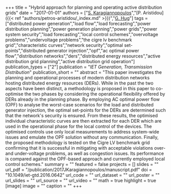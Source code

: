 +++
title = "Hybrid approach for planning and operating active distribution grids"
date = "2017-01-01"
authors = ["[S. Karagiannopoulos](https://scholar.google.com/citations?user=Tcam1KYAAAAJ)","[P. Aristidou]({{< ref "authors/petros-aristidou/_index.md" >}})","[G. Hug](https://scholar.google.com/citations?hl=en&user=dBT_MOAAAAAJ)"]
tags = ["distributed power generation","load flow","load forecasting","power distribution planning","power generation planning","power grids","power system security","load forecasting","local control schemes","overvoltage problems","undervoltage problems","the cigre lv benchmark grid","characteristic curves","network security","optimal set-points","distributed generator injection","opf","ac optimal power flow","distribution networks","ders","distributed energy resources","active distribution grid planning","active distribution grid operation"]
publication_types = ["2"]
publication = "_IET Generation, Transmission Distribution_"
publication_short = ""
abstract = "This paper investigates the planning and operational processes of modern distribution networks hosting distributed energy resources (DERs). While in the past the two aspects have been distinct, a methodology is proposed in this paper to co-optimise the two phases by considering the operational flexibility offered by DERs already in the planning phase. By employing AC optimal power flow (OPF) to analyse the worst-case scenarios for the load and distributed generator injection, the optimal set-points for the DERs are determined such that the network's security is ensured. From these results, the optimised individual characteristic curves are then extracted for each DER which are used in the operational phase for the local control of the devices. The optimised controls use only local measurements to address system-wide issues and emulate the OPF solution without any communication. Finally, the proposed methodology is tested on the Cigre LV benchmark grid confirming that it is successful in mitigating with acceptable violations over- and under-voltage problems, as well as congestion issues. Its performance is compared against the OPF-based approach and currently employed local control schemes."
summary = ""
featured = false
projects = []
slides = ""
url_pdf = "/publication/2017JKaragiannopoulos/manuscript.pdf"
doi = "10.1049/iet-gtd.2016.0642"
url_code = ""
url_dataset = ""
url_poster = ""
url_slides = ""
url_source = ""
url_video = ""
math = true
highlight = true
[image]
image = ""
caption = ""
+++

